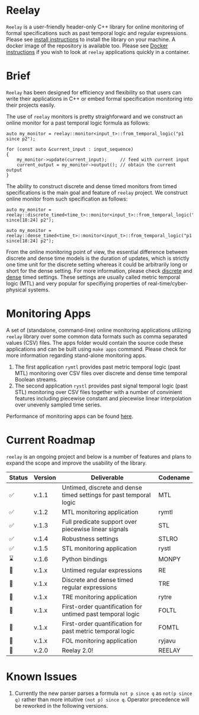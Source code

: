 # Reelay

`Reelay` is a user-friendly header-only C++ library for online monitoring of formal specifications such as past temporal logic and regular expressions. Please see [install instructions](https://github.com/doganulus/reelay/blob/master/INSTALL.md) to install the library on your machine. A docker image of the repository is available too. Please see [Docker instructions](https://github.com/doganulus/reelay/blob/master/docs/docker.md) if you wish to look at `reelay` applications quickly in a container.

# Brief
`Reelay` has been designed for efficiency and flexibility so that users can write their applications in C++ or embed formal specification monitoring into their projects easily. 

The use of `reelay` monitors is pretty straighforward and we construct an online monitor for a past temporal logic formula as follows: 

	auto my_monitor = reelay::monitor<input_t>::from_temporal_logic("p1 since p2");

	for (const auto &current_input : input_sequence)
	{
		my_monitor->update(current_input);     // feed with current input
		current_output = my_monitor->output(); // obtain the current output
	}

The ability to construct discrete and dense timed monitors from timed specifications is the main goal and feature of `reelay` project. We construct online monitor from such specification as follows:
     
    auto my_monitor = reelay::discrete_timed<time_t>::monitor<input_t>::from_temporal_logic("p1 since[18:24] p2");

    auto my_monitor = reelay::dense_timed<time_t>::monitor<input_t>::from_temporal_logic("p1 since[18:24] p2");

From the online monitoring point of view, the essential difference between discrete and dense time models is the duration of updates, which is strictly one time unit for the discrete setting whereas it could be arbitrarily long or short for the dense setting. For more information, please check [discrete]() and [dense]() timed settings. These settings are usually called metric temporal logic (MTL) and very popular for specifiying properties of real-time/cyber-physical systems.

# Monitoring Apps

A set of (standalone, command-line) online monitoring applications utilizing `reelay` library over some common data formats such as comma separated values (CSV) files. The apps folder would contain the source code these applications and can be built using `make apps` command. Please check for more information regarding stand-alone monitoring apps.

1. The first application `rymtl` provides past metric temporal logic (past MTL) monitoring over CSV files over discrete and dense time temporal Boolean streams.
2. The second application `rystl` provides past signal temporal logic (past STL) monitoring over CSV files together with a number of convinient features including piecewise constant and piecewise linear interpolation over unevenly sampled time series.

Performance of monitoring apps can be found [here](https://github.com/doganulus/reelay/blob/master/docs/performance.md).

# Current Roadmap

`reelay` is an ongoing project and below is a number of features and plans to expand the scope and improve the usability of the library.

| Status | Version | Deliverable | Codename |
|-|---------|-------------|----------|
|✅| v.1.1 | Untimed, discrete and dense timed settings for past temporal logic | MTL
|✅| v.1.2 | MTL monitoring application | rymtl
|✅| v.1.3 | Full predicate support over piecewise linear signals | STL
|✅| v.1.4 | Robustness settings | STLRO
|✅| v.1.5 | STL monitoring application | rystl
|⌛| v.1.6 | Python bindings | MONPY
|🤞| v.1.x | Untimed regular expressions | RE
|🤞| v.1.x | Discrete and dense timed regular expressions | TRE
|🤞| v.1.x | TRE monitoring application | rytre
|🤞| v.1.x | First-order quantification for untimed past temporal logic | FOLTL
|🤞| v.1.x | First-order quantification for past metric temporal logic | FOMTL
|🤞| v.1.x | FOL monitoring application | ryjavu |
|🤞| v.2.0 | Reelay 2.0! | REELAY

# Known Issues

1. Currently the new parser parses a formula `not p since q` as `not(p since q)` rather than more intuitive `(not p) since q`. Operator precedence will be reworked in the following versions. 